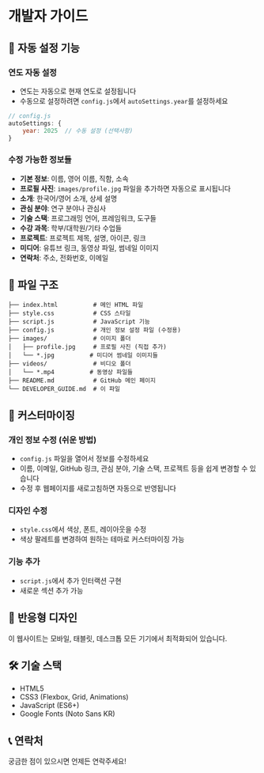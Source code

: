 # 개발자 가이드

## 🚀 자동 설정 기능

### 연도 자동 설정
- 연도는 자동으로 현재 연도로 설정됩니다
- 수동으로 설정하려면 `config.js`에서 `autoSettings.year`를 설정하세요

```javascript
// config.js
autoSettings: {
    year: 2025  // 수동 설정 (선택사항)
}
```

### 수정 가능한 정보들
- **기본 정보**: 이름, 영어 이름, 직함, 소속
- **프로필 사진**: `images/profile.jpg` 파일을 추가하면 자동으로 표시됩니다
- **소개**: 한국어/영어 소개, 상세 설명
- **관심 분야**: 연구 분야나 관심사
- **기술 스택**: 프로그래밍 언어, 프레임워크, 도구들
- **수강 과목**: 학부/대학원/기타 수업들
- **프로젝트**: 프로젝트 제목, 설명, 아이콘, 링크
- **미디어**: 유튜브 링크, 동영상 파일, 썸네일 이미지
- **연락처**: 주소, 전화번호, 이메일

## 📁 파일 구조

```
├── index.html          # 메인 HTML 파일
├── style.css           # CSS 스타일
├── script.js           # JavaScript 기능
├── config.js           # 개인 정보 설정 파일 (수정용)
├── images/             # 이미지 폴더
│   ├── profile.jpg     # 프로필 사진 (직접 추가)
│   └── *.jpg          # 미디어 썸네일 이미지들
├── videos/             # 비디오 폴더
│   └── *.mp4          # 동영상 파일들
├── README.md           # GitHub 메인 페이지
└── DEVELOPER_GUIDE.md  # 이 파일
```

## 🎨 커스터마이징

### 개인 정보 수정 (쉬운 방법)
- `config.js` 파일을 열어서 정보를 수정하세요
- 이름, 이메일, GitHub 링크, 관심 분야, 기술 스택, 프로젝트 등을 쉽게 변경할 수 있습니다
- 수정 후 웹페이지를 새로고침하면 자동으로 반영됩니다

### 디자인 수정
- `style.css`에서 색상, 폰트, 레이아웃을 수정
- 색상 팔레트를 변경하여 원하는 테마로 커스터마이징 가능

### 기능 추가
- `script.js`에서 추가 인터랙션 구현
- 새로운 섹션 추가 가능

## 📱 반응형 디자인

이 웹사이트는 모바일, 태블릿, 데스크톱 모든 기기에서 최적화되어 있습니다.

## 🛠️ 기술 스택

- HTML5
- CSS3 (Flexbox, Grid, Animations)
- JavaScript (ES6+)
- Google Fonts (Noto Sans KR)

## 📞 연락처

궁금한 점이 있으시면 언제든 연락주세요! 